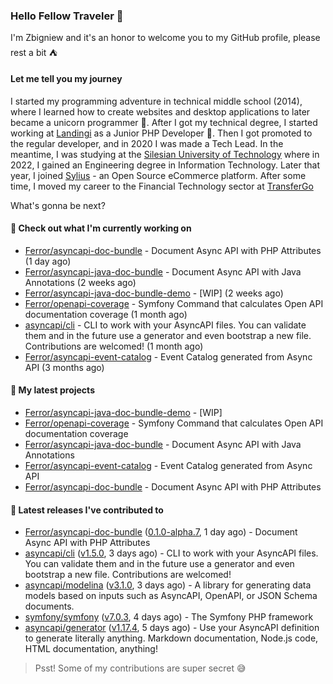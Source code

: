 ### Hello Fellow Traveler 👋

I'm Zbigniew and it's an honor to welcome you to my GitHub profile, please rest a bit ⛺️

#### Let me tell you my journey

I started my programming adventure in technical middle school (2014), where I learned how to create websites and desktop applications to later became a unicorn programmer 🦄. After I got my technical degree, I started working at [Landingi](https://github.com/landingi) as a Junior PHP Developer 🥇. Then I got promoted to the regular developer, and in 2020 I was made a Tech Lead. In the meantime, I was studying at the [Silesian University of Technology](https://www.polsl.pl/en/) where in 2022, I gained an Engineering degree in Information Technology. Later that year, I joined [Sylius](https://github.com/sylius) - an Open Source eCommerce platform. After some time, I moved my career to the Financial Technology sector at [TransferGo](https://github.com/transfergo)

What's gonna be next?

#### 👷 Check out what I'm currently working on

- [Ferror/asyncapi-doc-bundle](https://github.com/Ferror/asyncapi-doc-bundle) - Document Async API with PHP Attributes (1 day ago)
- [Ferror/asyncapi-java-doc-bundle](https://github.com/Ferror/asyncapi-java-doc-bundle) - Document Async API with Java Annotations (2 weeks ago)
- [Ferror/asyncapi-java-doc-bundle-demo](https://github.com/Ferror/asyncapi-java-doc-bundle-demo) - [WIP] (2 weeks ago)
- [Ferror/openapi-coverage](https://github.com/Ferror/openapi-coverage) - Symfony Command that calculates Open API documentation coverage (1 month ago)
- [asyncapi/cli](https://github.com/asyncapi/cli) - CLI to work with your AsyncAPI files. You can validate them and in the future use a generator and even bootstrap a new file. Contributions are welcomed! (1 month ago)
- [Ferror/asyncapi-event-catalog](https://github.com/Ferror/asyncapi-event-catalog) - Event Catalog generated from Async API (3 months ago)

#### 🌱 My latest projects

- [Ferror/asyncapi-java-doc-bundle-demo](https://github.com/Ferror/asyncapi-java-doc-bundle-demo) - [WIP]
- [Ferror/openapi-coverage](https://github.com/Ferror/openapi-coverage) - Symfony Command that calculates Open API documentation coverage
- [Ferror/asyncapi-java-doc-bundle](https://github.com/Ferror/asyncapi-java-doc-bundle) - Document Async API with Java Annotations
- [Ferror/asyncapi-event-catalog](https://github.com/Ferror/asyncapi-event-catalog) - Event Catalog generated from Async API
- [Ferror/asyncapi-doc-bundle](https://github.com/Ferror/asyncapi-doc-bundle) - Document Async API with PHP Attributes

#### 🔭 Latest releases I've contributed to

- [Ferror/asyncapi-doc-bundle](https://github.com/Ferror/asyncapi-doc-bundle) ([0.1.0-alpha.7](https://github.com/Ferror/asyncapi-doc-bundle/releases/tag/0.1.0-alpha.7), 1 day ago) - Document Async API with PHP Attributes
- [asyncapi/cli](https://github.com/asyncapi/cli) ([v1.5.0](https://github.com/asyncapi/cli/releases/tag/v1.5.0), 3 days ago) - CLI to work with your AsyncAPI files. You can validate them and in the future use a generator and even bootstrap a new file. Contributions are welcomed!
- [asyncapi/modelina](https://github.com/asyncapi/modelina) ([v3.1.0](https://github.com/asyncapi/modelina/releases/tag/v3.1.0), 3 days ago) - A library for generating data models based on inputs such as AsyncAPI, OpenAPI, or JSON Schema documents.
- [symfony/symfony](https://github.com/symfony/symfony) ([v7.0.3](https://github.com/symfony/symfony/releases/tag/v7.0.3), 4 days ago) - The Symfony PHP framework
- [asyncapi/generator](https://github.com/asyncapi/generator) ([v1.17.4](https://github.com/asyncapi/generator/releases/tag/v1.17.4), 5 days ago) - Use your AsyncAPI definition to generate literally anything. Markdown documentation, Node.js code, HTML documentation, anything!

>
> Psst! Some of my contributions are super secret 😅
>
